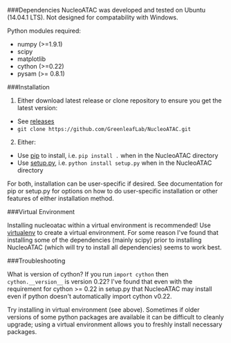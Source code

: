###Dependencies 
NucleoATAC was developed and tested on Ubuntu (14.04.1 LTS).
Not designed for compatability with Windows.

Python modules required:

* numpy (>=1.9.1)
* scipy
* matplotlib
* cython (>=0.22)
* pysam (>= 0.8.1)


###Installation

1) Either download latest release or clone repository to ensure you get the latest version: 

*  See [releases](https://github.com/GreenleafLab/NucleoATAC/releases)
* `git clone https://github.com/GreenleafLab/NucleoATAC.git`

2) Either:

* Use [pip](https://pip.pypa.io/en/latest/) to install, i.e. `pip install .` when in the NucleoATAC directory
* Use [setup.py](https://docs.python.org/2/install/), i.e. `python install setup.py` when in the NucleoATAC directory

For both, installation can be user-specific if desired.  See documentation for pip or setup.py for options on how to do user-specific installation or other features of either installation method.

###Virtual Environment

Installing nucleoatac within a virtual environment is recommended!  Use [virtualenv](https://virtualenv.pypa.io/en/latest/) to create a virtual environment.  For some reason I've found that installing some of the dependencies (mainly scipy) prior to installing NucleoATAC (which will try to install all dependencies) seems to work best.  

###Troubleshooting

What is version of cython?  If you run `import cython` then `cython.__version__` is version 0.22?  I've found that even with the requirement for cython >= 0.22 in setup.py that NucleoATAC may install even if python doesn't automatically import cython v0.22.

Try installing in virtual environment (see above). Sometimes if older versions of some python packages are available it can be difficult to cleanly upgrade; using a virtual environment allows you to freshly install necessary packages.



